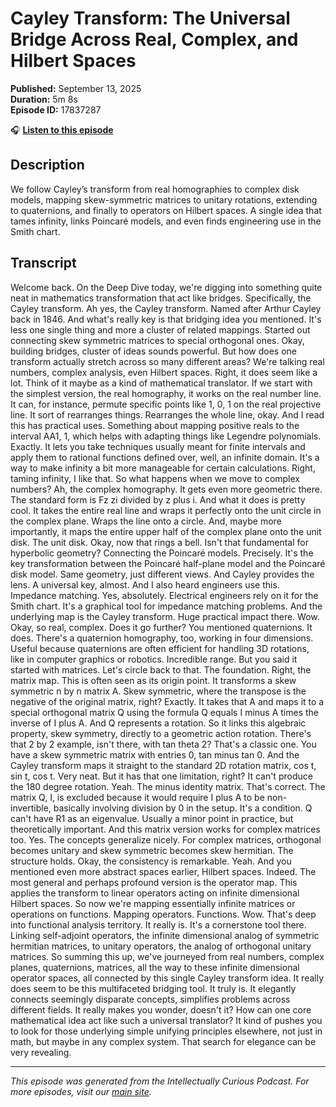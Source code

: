 # Cayley Transform: The Universal Bridge Across Real, Complex, and Hilbert Spaces

**Published:** September 13, 2025  
**Duration:** 5m 8s  
**Episode ID:** 17837287

🎧 **[Listen to this episode](https://intellectuallycurious.buzzsprout.com/2529712/episodes/17837287-cayley-transform-the-universal-bridge-across-real-complex-and-hilbert-spaces)**

## Description

We follow Cayley’s transform from real homographies to complex disk models, mapping skew-symmetric matrices to unitary rotations, extending to quaternions, and finally to operators on Hilbert spaces. A single idea that tames infinity, links Poincaré models, and even finds engineering use in the Smith chart.

## Transcript

Welcome back. On the Deep Dive today, we're digging into something quite neat in mathematics transformation that act like bridges. Specifically, the Cayley transform. Ah yes, the Cayley transform. Named after Arthur Cayley back in 1846. And what's really key is that bridging idea you mentioned. It's less one single thing and more a cluster of related mappings. Started out connecting skew symmetric matrices to special orthogonal ones. Okay, building bridges, cluster of ideas sounds powerful. But how does one transform actually stretch across so many different areas? We're talking real numbers, complex analysis, even Hilbert spaces. Right, it does seem like a lot. Think of it maybe as a kind of mathematical translator. If we start with the simplest version, the real homography, it works on the real number line. It can, for instance, permute specific points like 1, 0, 1 on the real projective line. It sort of rearranges things. Rearranges the whole line, okay. And I read this has practical uses. Something about mapping positive reals to the interval AA1, 1, which helps with adapting things like Legendre polynomials. Exactly. It lets you take techniques usually meant for finite intervals and apply them to rational functions defined over, well, an infinite domain. It's a way to make infinity a bit more manageable for certain calculations. Right, taming infinity, I like that. So what happens when we move to complex numbers? Ah, the complex homography. It gets even more geometric there. The standard form is Fz zi divided by z plus i. And what it does is pretty cool. It takes the entire real line and wraps it perfectly onto the unit circle in the complex plane. Wraps the line onto a circle. And, maybe more importantly, it maps the entire upper half of the complex plane onto the unit disk. The unit disk. Okay, now that rings a bell. Isn't that fundamental for hyperbolic geometry? Connecting the Poincaré models. Precisely. It's the key transformation between the Poincaré half-plane model and the Poincaré disk model. Same geometry, just different views. And Cayley provides the lens. A universal key, almost. And I also heard engineers use this. Impedance matching. Yes, absolutely. Electrical engineers rely on it for the Smith chart. It's a graphical tool for impedance matching problems. And the underlying map is the Cayley transform. Huge practical impact there. Wow. Okay, so real, complex. Does it go further? You mentioned quaternions. It does. There's a quaternion homography, too, working in four dimensions. Useful because quaternions are often efficient for handling 3D rotations, like in computer graphics or robotics. Incredible range. But you said it started with matrices. Let's circle back to that. The foundation. Right, the matrix map. This is often seen as its origin point. It transforms a skew symmetric n by n matrix A. Skew symmetric, where the transpose is the negative of the original matrix, right? Exactly. It takes that A and maps it to a special orthogonal matrix Q using the formula Q equals I minus A times the inverse of I plus A. And Q represents a rotation. So it links this algebraic property, skew symmetry, directly to a geometric action rotation. There's that 2 by 2 example, isn't there, with tan theta 2? That's a classic one. You have a skew symmetric matrix with entries 0, tan minus tan 0. And the Cayley transform maps it straight to the standard 2D rotation matrix, cos t, sin t, cos t. Very neat. But it has that one limitation, right? It can't produce the 180 degree rotation. Yeah. The minus identity matrix. That's correct. The matrix Q, I, is excluded because it would require I plus A to be non-invertible, basically involving division by 0 in the setup. It's a condition. Q can't have R1 as an eigenvalue. Usually a minor point in practice, but theoretically important. And this matrix version works for complex matrices too. Yes. The concepts generalize nicely. For complex matrices, orthogonal becomes unitary and skew symmetric becomes skew hermitian. The structure holds. Okay, the consistency is remarkable. Yeah. And you mentioned even more abstract spaces earlier, Hilbert spaces. Indeed. The most general and perhaps profound version is the operator map. This applies the transform to linear operators acting on infinite dimensional Hilbert spaces. So now we're mapping essentially infinite matrices or operations on functions. Mapping operators. Functions. Wow. That's deep into functional analysis territory. It really is. It's a cornerstone tool there. Linking self-adjoint operators, the infinite dimensional analog of symmetric hermitian matrices, to unitary operators, the analog of orthogonal unitary matrices. So summing this up, we've journeyed from real numbers, complex planes, quaternions, matrices, all the way to these infinite dimensional operator spaces, all connected by this single Cayley transform idea. It really does seem to be this multifaceted bridging tool. It truly is. It elegantly connects seemingly disparate concepts, simplifies problems across different fields. It really makes you wonder, doesn't it? How can one core mathematical idea act like such a universal translator? It kind of pushes you to look for those underlying simple unifying principles elsewhere, not just in math, but maybe in any complex system. That search for elegance can be very revealing.

---
*This episode was generated from the Intellectually Curious Podcast. For more episodes, visit our [main site](https://intellectuallycurious.buzzsprout.com).*
